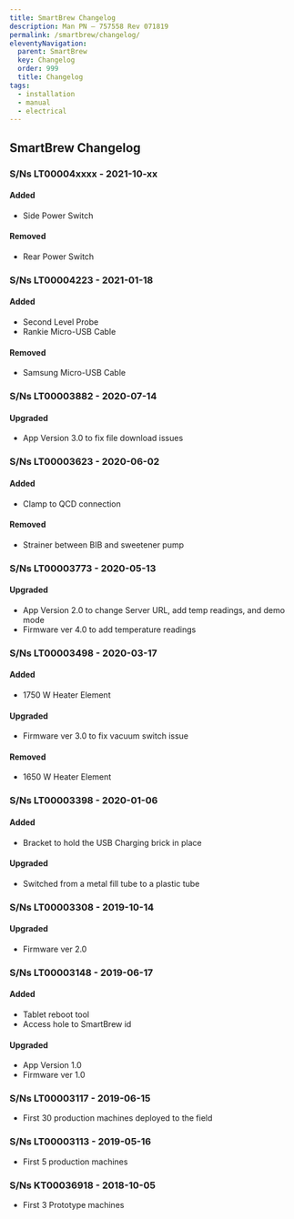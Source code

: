 ```yaml
---
title: SmartBrew Changelog
description: Man PN – 757558 Rev 071819
permalink: /smartbrew/changelog/
eleventyNavigation:
  parent: SmartBrew
  key: Changelog
  order: 999
  title: Changelog
tags:
  - installation
  - manual
  - electrical
---
```

## SmartBrew Changelog

### S/Ns LT00004xxxx - 2021-10-xx
#### Added
- Side Power Switch
#### Removed
- Rear Power Switch

### S/Ns LT00004223 - 2021-01-18
#### Added
- Second Level Probe
- Rankie Micro-USB Cable
#### Removed
- Samsung Micro-USB Cable

### S/Ns LT00003882 - 2020-07-14
#### Upgraded
- App Version 3.0 to fix file download issues

### S/Ns LT00003623 - 2020-06-02
#### Added
- Clamp to QCD connection
#### Removed
- Strainer between BIB and sweetener pump

### S/Ns LT00003773 - 2020-05-13
#### Upgraded
- App Version 2.0 to change Server URL, add temp readings, and demo mode
- Firmware ver 4.0 to add temperature readings

### S/Ns LT00003498 - 2020-03-17
#### Added
- 1750 W Heater Element
#### Upgraded
- Firmware ver 3.0 to fix vacuum switch issue
#### Removed
- 1650 W Heater Element

### S/Ns LT00003398 - 2020-01-06
#### Added
- Bracket to hold the USB Charging brick in place
#### Upgraded
- Switched from a metal fill tube to a plastic tube

### S/Ns LT00003308 - 2019-10-14
#### Upgraded
- Firmware ver 2.0

### S/Ns LT00003148 - 2019-06-17
#### Added 
- Tablet reboot tool
- Access hole to SmartBrew id
#### Upgraded
- App Version 1.0
- Firmware ver 1.0

### S/Ns LT00003117 - 2019-06-15
- First 30 production machines deployed to the field

### S/Ns LT00003113 - 2019-05-16
- First 5 production machines

### S/Ns KT00036918 - 2018-10-05
- First 3 Prototype machines